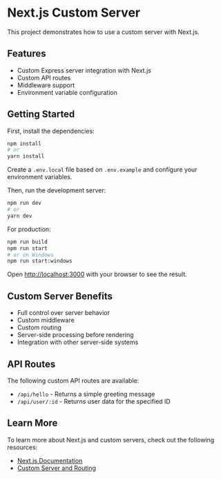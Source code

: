 # Next.js Custom Server

This project demonstrates how to use a custom server with Next.js.

## Features

- Custom Express server integration with Next.js
- Custom API routes
- Middleware support
- Environment variable configuration

## Getting Started

First, install the dependencies:

```bash
npm install
# or
yarn install
```

Create a `.env.local` file based on `.env.example` and configure your environment variables.

Then, run the development server:

```bash
npm run dev
# or
yarn dev
```

For production:

```bash
npm run build
npm run start
# or on Windows
npm run start:windows
```

Open [http://localhost:3000](http://localhost:3000) with your browser to see the result.

## Custom Server Benefits

- Full control over server behavior
- Custom middleware
- Custom routing
- Server-side processing before rendering
- Integration with other server-side systems

## API Routes

The following custom API routes are available:

- `/api/hello` - Returns a simple greeting message
- `/api/user/:id` - Returns user data for the specified ID

## Learn More

To learn more about Next.js and custom servers, check out the following resources:

- [Next.js Documentation](https://nextjs.org/docs)
- [Custom Server and Routing](https://nextjs.org/docs/advanced-features/custom-server)